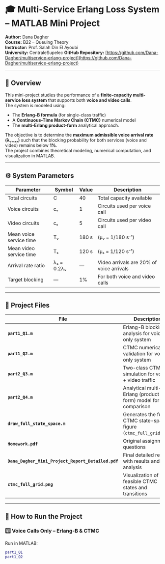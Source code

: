 # 🎓 Multi-Service Erlang Loss System – MATLAB Mini Project

**Author:** Dana Dagher  
**Course:** B22 – Queuing Theory  
**Instructor:** Prof. Salah Din El Ayoubi  
**University:** CentraleSupelec 
**GitHub Repository:** [https://github.com/Dana-Dagher/multiservice-erlang-project](https://github.com/Dana-Dagher/multiservice-erlang-project)

---

## 🧭 Overview

This mini-project studies the performance of a **finite-capacity multi-service loss system** that supports both **voice and video calls**.  
The system is modeled using:
- The **Erlang-B formula** (for single-class traffic)
- A **Continuous-Time Markov Chain (CTMC)** numerical model
- The **multi-Erlang product-form** analytical approach.

The objective is to determine the **maximum admissible voice arrival rate (λᵥₘₐₓ)** such that the blocking probability for both services (voice and video) remains below **1%**.  
The project combines theoretical modeling, numerical computation, and visualization in MATLAB.

---

## ⚙️ System Parameters

| Parameter | Symbol | Value | Description |
|------------|---------|--------|-------------|
| Total circuits | C | 40 | Total capacity available |
| Voice circuits | cᵥ | 1 | Circuits used per voice call |
| Video circuits | cₛ | 5 | Circuits used per video call |
| Mean voice service time | Tᵥ | 180 s | (μᵥ = 1/180 s⁻¹) |
| Mean video service time | Tₛ | 120 s | (μₛ = 1/120 s⁻¹) |
| Arrival rate ratio | λₛ = 0.2λᵥ | — | Video arrivals are 20% of voice arrivals |
| Target blocking | — | 1% | For both voice and video calls |

---

## 🧩 Project Files

| File | Description |
|------|--------------|
| **`part1_Q1.m`** | Erlang-B blocking analysis for voice-only system |
| **`part1_Q2.m`** | CTMC numerical validation for voice-only system |
| **`part2_Q3.m`** | Two-class CTMC simulation for voice + video traffic |
| **`part2_Q4.m`** | Analytical multi-Erlang (product-form) model for comparison |
| **`draw_full_state_space.m`** | Generates the full CTMC state-space figure (`ctmc_full_grid.png`) |
| **`Homework.pdf`** | Original assignment questions |
| **`Dana_Dagher_Mini_Project_Report_Detailed.pdf`** | Final detailed report with results and analysis |
| **`ctmc_full_grid.png`** | Visualization of all feasible CTMC states and transitions |

---

## 🔢 How to Run the Project

### **1️⃣ Voice Calls Only – Erlang-B & CTMC**
Run in MATLAB:
```matlab
part1_Q1
part1_Q2
